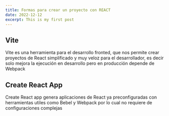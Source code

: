 ```yaml
---
title: Formas para crear un proyecto con REACT 
date: 2022-12-12
excerpt: This is my first post
---
```


## Vite

Vite es una herramienta para el desarrollo fronted, que nos permite crear proyectos de React simplificado y muy veloz para 
el desarrollador, es decir solo mejora la ejecución en desarrollo pero en producción depende de Webpack 

## Create React App

Create React app genera aplicaciones de React ya preconfiguradas con herramientas utiles como Bebel y Webpack por lo cual
no requiere de configuraciones complejas

